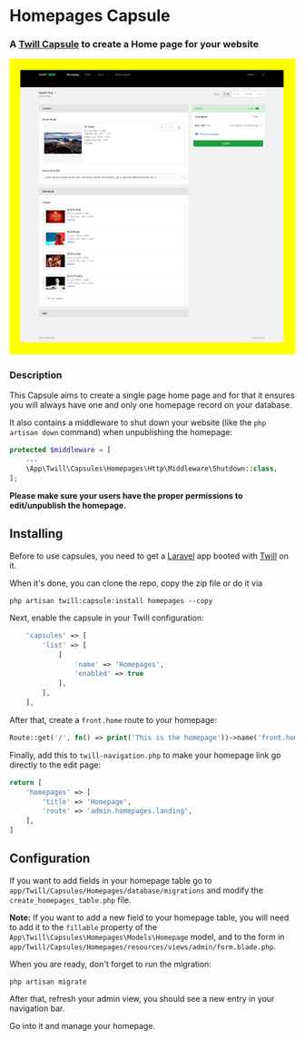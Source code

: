 # Homepages Capsule

### A [Twill Capsule](https://github.com/area17/twill) to create a Home page for your website

![screenshot](docs/screenshot-1.png)

### Description

This Capsule aims to create a single page home page and for that it ensures you will always have one and only one homepage record on your database.

It also contains a middleware to shut down your website (like the `php artisan down` command) when unpublishing the homepage:

```php
protected $middleware = [
    ...
    \App\Twill\Capsules\Homepages\Http\Middleware\Shutdown::class,
];
```

**Please make sure your users have the proper permissions to edit/unpublish the homepage.**

## Installing

Before to use capsules, you need to get a [Laravel](https://laravel.com/docs/9.x/installation) app booted with [Twill](https://github.com/area17/twill) on it.

When it's done, you can clone the repo, copy the zip file or do it via

```shell
php artisan twill:capsule:install homepages --copy
```

Next, enable the capsule in your Twill configuration:

```php
    'capsules' => [
        'list' => [
            [
                'name' => 'Homepages',
                'enabled' => true
            ],
        ],
    ],
```

After that, create a `front.home` route to your homepage:

```php
Route::get('/', fn() => print('This is the homepage'))->name('front.home');
```

Finally, add this to `twill-navigation.php` to make your homepage link go directly to the edit page:

```php
return [
    'homepages' => [
        'title' => 'Homepage',
        'route' => 'admin.homepages.landing',
    ],
]
```

## Configuration

If you want to add fields in your homepage table go to `app/Twill/Capsules/Homepages/database/migrations` and modify the `create_homepages_table.php` file.

**Note:** If you want to add a new field to your homepage table, you will need to add it to the `fillable` property of the `App\Twill\Capsules\Homepages\Models\Homepage` model, and to the form in `app/Twill/Capsules/Homepages/resources/views/admin/form.blade.php`.

When you are ready, don't forget to run the migration:

```shell
php artisan migrate
```

After that, refresh your admin view, you should see a new entry in your navigation bar.

Go into it and manage your homepage.
